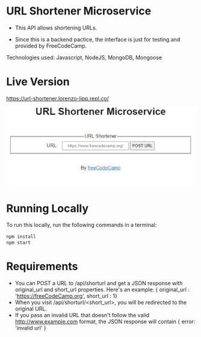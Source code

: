 # URL Shortener Microservice

- This API allows shortening URLs.

- Since this is a backend pactice, the interface is just for testing and provided by FreeCodeCamp.

Technologies used: Javascript, NodeJS, MongoDB, Mongoose

# Live Version

https://url-shortener.lorenzo-lipp.repl.co/

![image](./images/preview.png)

# Running Locally

To run this locally, run the following commands in a terminal:

```
npm install
npm start
```

# Requirements

- You can POST a URL to /api/shorturl and get a JSON response with original_url and short_url properties. Here's an example: { original_url : 'https://freeCodeCamp.org', short_url : 1}
- When you visit /api/shorturl/<short_url>, you will be redirected to the original URL.
- If you pass an invalid URL that doesn't follow the valid http://www.example.com format, the JSON response will contain { error: 'invalid url' }